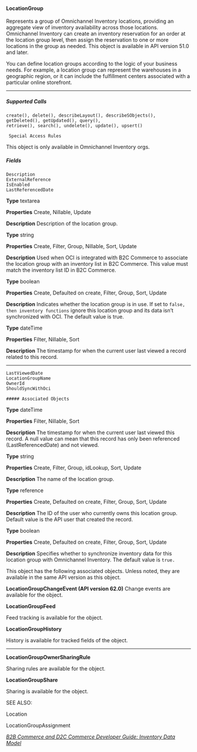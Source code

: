 #### LocationGroup

Represents a group of Omnichannel Inventory locations, providing an aggregate view of inventory availability across those locations.
Omnichannel Inventory can create an inventory reservation for an order at the location group level, then assign the reservation to one
or more locations in the group as needed. This object is available in API version 51.0 and later.

You can define location groups according to the logic of your business needs. For example, a location group can represent the warehouses
in a geographic region, or it can include the fulfillment centers associated with a particular online storefront.


-----

##### Supported Calls
```
create(), delete(), describeLayout(), describeSObjects(), getDeleted(), getUpdated(), query(),
retrieve(), search(), undelete(), update(), upsert()

 Special Access Rules

```
This object is only available in Omnichannel Inventory orgs.

##### Fields

```
Description
ExternalReference
IsEnabled
LastReferencedDate

```

**Type**
textarea

**Properties**
Create, Nillable, Update

**Description**
Description of the location group.

**Type**
string

**Properties**
Create, Filter, Group, Nillable, Sort, Update

**Description**
Used when OCI is integrated with B2C Commerce to associate the location group with an
inventory list in B2C Commerce. This value must match the inventory list ID in B2C Commerce.

**Type**
boolean

**Properties**
Create, Defaulted on create, Filter, Group, Sort, Update

**Description**
Indicates whether the location group is in use. If set to `false, then inventory functions`
ignore this location group and its data isn’t synchronized with OCI. The default value is true.

**Type**
dateTime

**Properties**
Filter, Nillable, Sort

**Description**
The timestamp for when the current user last viewed a record related to this record.


-----

```
LastViewedDate
LocationGroupName
OwnerId
ShouldSyncWithOci

##### Associated Objects

```

**Type**
dateTime

**Properties**
Filter, Nillable, Sort

**Description**
The timestamp for when the current user last viewed this record. A null value can mean that
this record has only been referenced (LastReferencedDate) and not viewed.

**Type**
string

**Properties**
Create, Filter, Group, idLookup, Sort, Update

**Description**
The name of the location group.

**Type**
reference

**Properties**
Create, Defaulted on create, Filter, Group, Sort, Update

**Description**
The ID of the user who currently owns this location group. Default value is the API user that
created the record.

**Type**
boolean

**Properties**
Create, Defaulted on create, Filter, Group, Sort, Update

**Description**
Specifies whether to synchronize inventory data for this location group with Omnichannel
Inventory. The default value is `true.`


This object has the following associated objects. Unless noted, they are available in the same API version as this object.

**LocationGroupChangeEvent (API version 62.0)**
Change events are available for the object.

**LocationGroupFeed**

Feed tracking is available for the object.

**LocationGroupHistory**

History is available for tracked fields of the object.


-----

**LocationGroupOwnerSharingRule**

Sharing rules are available for the object.

**LocationGroupShare**

Sharing is available for the object.

SEE ALSO:

Location

LocationGroupAssignment

_[B2B Commerce and D2C Commerce Developer Guide: Inventory Data Model](https://developer.salesforce.com/docs/commerce/salesforce-commerce/guide/b2b-b2c-comm-data-model-inventory.html)_
